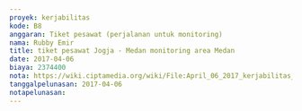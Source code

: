 ```yaml
---
proyek: kerjabilitas
kode: B8
anggaran: Tiket pesawat (perjalanan untuk monitoring)
nama: Rubby Emir
title: tiket pesawat Jogja - Medan monitoring area Medan
date: 2017-04-06
biaya: 2374400
nota: https://wiki.ciptamedia.org/wiki/File:April_06_2017_kerjabilitas_B8_tiket_jogja_medan_rubby.JPG
tanggalpelunasan: 2017-04-06
notapelunasan:
---
```

